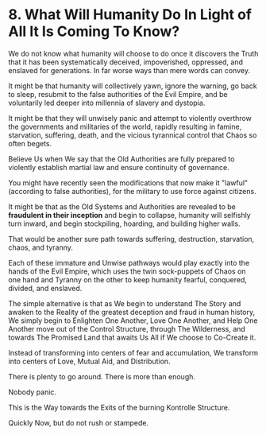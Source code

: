 # 8. What Will Humanity Do In Light of All It Is Coming To Know? 

We do not know what humanity will choose to do once it discovers the Truth that it has been systematically deceived, impoverished, oppressed, and enslaved for generations. In far worse ways than mere words can convey. 

It might be that humanity will collectively yawn, ignore the warning, go back to sleep, resubmit to the false authorities of the Evil Empire, and be voluntarily led deeper into millennia of slavery and dystopia. 

It might be that they will unwisely panic and attempt to violently overthrow the governments and militaries of the world, rapidly resulting in famine, starvation, suffering, death, and the vicious tyrannical control that Chaos so often begets. 

Believe Us when We say that the Old Authorities are fully prepared to violently establish martial law and ensure continuity of governance. 

You might have recently seen the modifications that now make it "lawful" (according to false authorities), for the military to use force against citizens. 

It might be that as the Old Systems and Authorities are revealed to be **fraudulent in their inception** and begin to collapse, humanity will selfishly turn inward, and begin stockpiling, hoarding, and building higher walls. 

That would be another sure path towards suffering, destruction, starvation, chaos, and tyranny. 

Each of these immature and Unwise pathways would play exactly into the hands of the Evil Empire, which uses the twin sock-puppets of Chaos on one hand and Tyranny on the other to keep humanity fearful, conquered, divided, and enslaved. 

The simple alternative is that as We begin to understand The Story and awaken to the Reality of the greatest deception and fraud in human history, We simply begin to Enlighten One Another, Love One Another, and Help One Another move out of the Control Structure, through The Wilderness, and towards The Promised Land that awaits Us All if We choose to Co-Create it. 

Instead of transforming into centers of fear and accumulation, We transform into centers of Love, Mutual Aid, and Distribution. 

There is plenty to go around. There is more than enough.  

Nobody panic. 

This is the Way towards the Exits of the burning Kontrolle Structure. 

Quickly Now, but do not rush or stampede. 